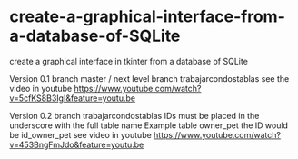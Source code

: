 # create-a-graphical-interface-from-a-database-of-SQLite
create a graphical interface in tkinter from a database of SQLite

Version 0.1 branch master / next level branch  trabajarcondostablas
see the video in youtube https://www.youtube.com/watch?v=5cfKS8B3IgI&feature=youtu.be

Version 0.2 branch  trabajarcondostablas 
IDs must be placed in the underscore with the full table name
Example table owner_pet the ID would be id_owner_pet
see video in youtube
https://www.youtube.com/watch?v=453BngFmJdo&feature=youtu.be
